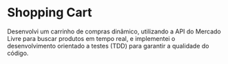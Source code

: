# Shopping Cart
Desenvolvi um carrinho de compras dinâmico, utilizando a API do Mercado Livre
para buscar produtos em tempo real, e implementei o desenvolvimento orientado a testes (TDD) 
para garantir a qualidade do código.
